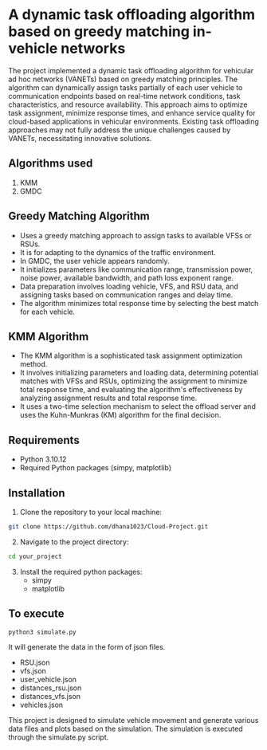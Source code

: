 
# A dynamic task offloading algorithm based on greedy matching in-vehicle networks

The project implemented a dynamic task offloading algorithm for vehicular ad hoc networks (VANETs) based on greedy matching principles. The algorithm can dynamically assign tasks partially of each user vehicle to communication endpoints based on real-time network conditions, task characteristics, and resource availability. This approach aims to optimize task assignment, minimize response times, and enhance service quality for cloud-based applications in vehicular environments. Existing task offloading approaches may not fully address the unique challenges caused by VANETs, necessitating innovative solutions.


## Algorithms used
1. KMM
2. GMDC

## Greedy Matching Algorithm

- Uses a greedy matching approach to assign tasks to available VFSs or RSUs.
- It is for adapting to the dynamics of the traffic environment.
- In GMDC, the user vehicle appears randomly.
- It initializes parameters like communication range, transmission power, noise power, available bandwidth, and path loss exponent range. 
- Data preparation involves loading vehicle, VFS, and RSU data, and assigning tasks based on communication ranges and delay time. 
- The algorithm minimizes total response time by selecting the best match for each vehicle.

## KMM Algorithm
- The KMM algorithm is a sophisticated task assignment optimization method. 
- It involves initializing parameters and loading data, determining potential matches with VFSs and RSUs, optimizing the assignment to minimize total response time, and evaluating the algorithm's effectiveness by analyzing assignment results and total response time.
- It uses a two-time selection mechanism to select the offload server and uses the Kuhn-Munkras (KM) algorithm for the final decision. 


## Requirements
 - Python 3.10.12
 - Required Python packages (simpy, matplotlib)
   
## Installation
1. Clone the repository to your local machine:

```sh
git clone https://github.com/dhana1023/Cloud-Project.git
```

2. Navigate to the project directory:
```sh
cd your_project
```
3. Install the required python packages:
   - simpy
   - matplotlib
     
## To execute 
`python3 simulate.py`

It will generate the data in the form of json files.

- RSU.json
- vfs.json
- user_vehicle.json
- distances_rsu.json
- distances_vfs.json
- vehicles.json


This project is designed to simulate vehicle movement and generate various data files and plots based on the simulation. The simulation is executed through the simulate.py script.
